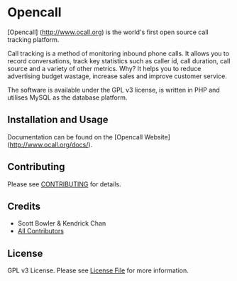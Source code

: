 # Opencall

[Opencall] (http://www.ocall.org) is the world's first open source call tracking platform.

Call tracking is a method of monitoring inbound phone calls. It allows you to record conversations, 
track key statistics such as caller id, call duration, call source and a variety of other metrics. 
Why? It helps you to reduce advertising budget wastage, increase sales and improve customer service.

The software is available under the GPL v3 license, is written in PHP and utilises MySQL as 
the database platform.


## Installation and Usage

Documentation can be found on the [Opencall Website] (http://www.ocall.org/docs/).


## Contributing

Please see [CONTRIBUTING](http://www.ocall.org/get-involved/) for details.


## Credits

- Scott Bowler & Kendrick Chan
- [All Contributors](https://github.com/calltrackingasia/opencall/contributors)


## License

GPL v3 License. Please see [License File](LICENSE) for more information.
